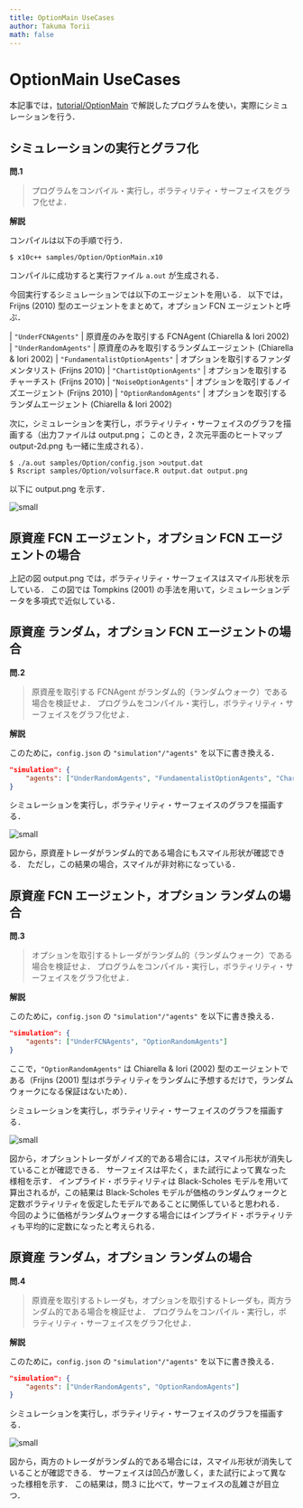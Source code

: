 ```yaml
---
title: OptionMain UseCases
author: Takuma Torii
math: false
---
```


# OptionMain UseCases

本記事では，[tutorial/OptionMain](OptionMain) で解説したプログラムを使い，実際にシミュレーションを行う．


## シミュレーションの実行とグラフ化

**問.1**

> プログラムをコンパイル・実行し，ボラティリティ・サーフェイスをグラフ化せよ．

**解説**

コンパイルは以下の手順で行う．

```
$ x10c++ samples/Option/OptionMain.x10
```

コンパイルに成功すると実行ファイル `a.out` が生成される．

今回実行するシミュレーションでは以下のエージェントを用いる．
以下では，Frijns (2010) 型のエージェントをまとめて，オプション FCN エージェントと呼ぶ．

| `"UnderFCNAgents"` | 原資産のみを取引する FCNAgent (Chiarella & Iori 2002)
| `"UnderRandomAgents"` | 原資産のみを取引するランダムエージェント (Chiarella & Iori 2002)
| `"FundamentalistOptionAgents"` | オプションを取引するファンダメンタリスト (Frijns 2010)
| `"ChartistOptionAgents"` | オプションを取引するチャーチスト (Frijns 2010)
| `"NoiseOptionAgents"` | オプションを取引するノイズエージェント (Frijns 2010)
| `"OptionRandomAgents"` | オプションを取引するランダムエージェント (Chiarella & Iori 2002)

次に，シミュレーションを実行し，ボラティリティ・サーフェイスのグラフを描画する（出力ファイルは output.png； このとき，2 次元平面のヒートマップ output-2d.png も一緒に生成される）．

```
$ ./a.out samples/Option/config.json >output.dat
$ Rscript samples/Option/volsurface.R output.dat output.png
```

以下に output.png を示す．

![small](/tutorial/OptionMain.figs/figXX-fcn-fcn.png)


## 原資産 FCN エージェント，オプション FCN エージェントの場合

上記の図 output.png では，ボラティリティ・サーフェイスはスマイル形状を示している．
この図では Tompkins (2001) の手法を用いて，シミュレーションデータを多項式で近似している．


## 原資産 ランダム，オプション FCN エージェントの場合

**問.2**

> 原資産を取引する FCNAgent がランダム的（ランダムウォーク）である場合を検証せよ．
> プログラムをコンパイル・実行し，ボラティリティ・サーフェイスをグラフ化せよ．

**解説**

このために，`config.json` の `"simulation"/"agents"` を以下に書き換える．

```json
"simulation": {
    "agents": ["UnderRandomAgents", "FundamentalistOptionAgents", "ChartistOptionAgents", "NoiseOptionAgents"]
}
```

シミュレーションを実行し，ボラティリティ・サーフェイスのグラフを描画する．

![small](/tutorial/OptionMain.figs/figXX-n-fcn.png)

図から，原資産トレーダがランダム的である場合にもスマイル形状が確認できる．
ただし，この結果の場合，スマイルが非対称になっている．


## 原資産 FCN エージェント，オプション ランダムの場合

**問.3**

> オプションを取引するトレーダがランダム的（ランダムウォーク）である場合を検証せよ．
> プログラムをコンパイル・実行し，ボラティリティ・サーフェイスをグラフ化せよ．

**解説**

このために，`config.json` の `"simulation"/"agents"` を以下に書き換える．

```json
"simulation": {
    "agents": ["UnderFCNAgents", "OptionRandomAgents"]
}
```

ここで，`"OptionRandomAgents"` は Chiarella & Iori (2002) 型のエージェントである（Frijns (2001) 型はボラティリティをランダムに予想するだけで，ランダムウォークになる保証はないため）．

シミュレーションを実行し，ボラティリティ・サーフェイスのグラフを描画する．

![small](/tutorial/OptionMain.figs/figXX-fcn-n.png)

図から，オプショントレーダがノイズ的である場合には，スマイル形状が消失していることが確認できる．
サーフェイスは平たく，また試行によって異なった様相を示す．
インプライド・ボラティリティは Black-Scholes モデルを用いて算出されるが，この結果は Black-Scholes モデルが価格のランダムウォークと定数ボラティリティを仮定したモデルであることに関係していると思われる．
今回のように価格がランダムウォークする場合にはインプライド・ボラティリティも平均的に定数になったと考えられる．


## 原資産 ランダム，オプション ランダムの場合

**問.4**

> 原資産を取引するトレーダも，オプションを取引するトレーダも，両方ランダム的である場合を検証せよ．
> プログラムをコンパイル・実行し，ボラティリティ・サーフェイスをグラフ化せよ．

**解説**

このために，`config.json` の `"simulation"/"agents"` を以下に書き換える．

```json
"simulation": {
    "agents": ["UnderRandomAgents", "OptionRandomAgents"]
}
```

シミュレーションを実行し，ボラティリティ・サーフェイスのグラフを描画する．

![small](/tutorial/OptionMain.figs/figXX-n-n.png)

図から，両方のトレーダがランダム的である場合には，スマイル形状が消失していることが確認できる．
サーフェイスは凹凸が激しく，また試行によって異なった様相を示す．
この結果は，問.3 に比べて，サーフェイスの乱雑さが目立つ．



